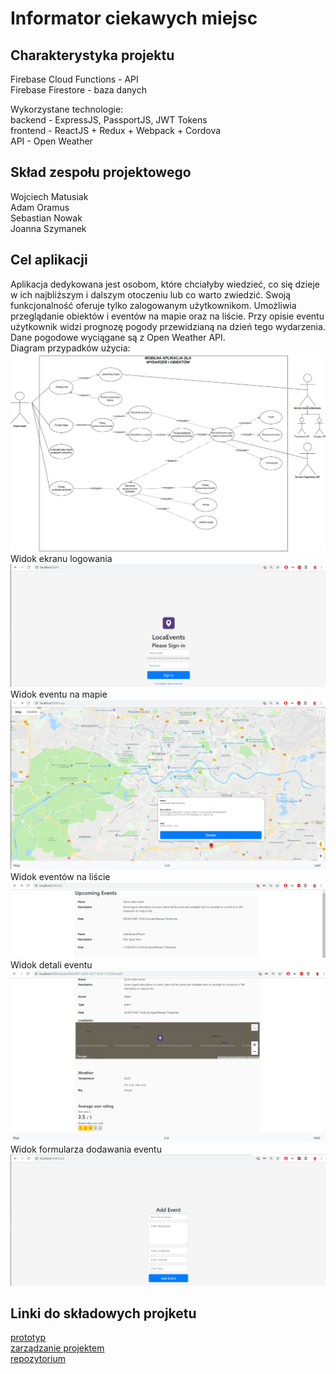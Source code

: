 <h1>Informator ciekawych miejsc</h1>

<h2>Charakterystyka projektu</h2>
Firebase Cloud Functions - API <br>
Firebase Firestore - baza danych <br>

Wykorzystane technologie: <br>
backend - ExpressJS, PassportJS, JWT Tokens <br>
frontend - ReactJS + Redux + Webpack + Cordova <br>
API - Open Weather 

<h2>Skład zespołu projektowego</h2>
Wojciech Matusiak <br>
Adam Oramus <br> 
Sebastian Nowak <br>
Joanna Szymanek 

<h2>Cel aplikacji</h2>
Aplikacja dedykowana jest osobom, które chciałyby wiedzieć, co się dzieje w ich najbliższym i dalszym otoczeniu lub co warto zwiedzić. Swoją funkcjonalność oferuje tylko zalogowanym użytkownikom. Umożliwia przeglądanie obiektów i eventów na mapie oraz na liście. Przy opisie eventu użytkownik widzi prognozę pogody przewidzianą na dzień tego wydarzenia. Dane pogodowe wyciągane są z Open Weather API.

<br>
Diagram przypadków użycia:
<img src="uml.png" alt="Diagram przypadków użycia">

<br>
Widok ekranu logowania
<img src="login.png" alt="Widok ekranu logowania">

<br>
Widok eventu na mapie
<img src="mapa.png" alt="Widok eventu na mapie">

<br>
Widok eventów na liście
<img src="lista.png" alt="Widok eventów na liście">

<br>
Widok detali eventu
<img src="detale.png" alt="Widok detali eventu">

<br>
Widok formularza dodawania eventu
<img src="add.png" alt="Widok formularza dodawania eventu">

<h2>Linki do składowych projketu</h2>
<a href="http://seba.linuxpl.com/?fbclid=IwAR0EELeKn_AIUj2pHTYEiZ-nYCL6haFm-cXdq3Wh8f4yc9BMqksjNSEC_1k">prototyp</a> <br> 
<a href="https://trello.com/b/Q0zHirLT/informator-ciekawych-miejsc">zarządzanie projektem</a> <br>
<a href="https://github.com/Cenarius1/BaiCiekaweMiejsca">repozytorium</a> <br>
